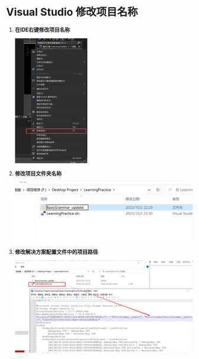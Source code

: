 # Visual Studio 修改项目名称

1. **在IDE右键修改项目名称**

    <img src="Media_files/修改项目名称_重命名.png" alt="修改项目名称_重命名" style="zoom: 33%;" />

2. **修改项目文件夹名称**

    ![修改项目名称_修改文件夹名称](Media_files/修改项目名称_修改文件夹名称.png)

3. **修改解决方案配置文件中的项目路径**

    ![修改项目名称_修改配置文件](Media_files/修改项目名称_修改配置文件.png)